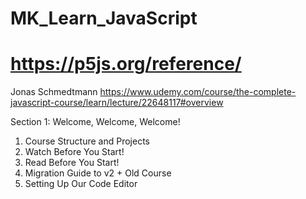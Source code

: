 # MK_Learn_JavaScript
# https://p5js.org/reference/



Jonas Schmedtmann
https://www.udemy.com/course/the-complete-javascript-course/learn/lecture/22648117#overview

  Section 1: Welcome, Welcome, Welcome!

  1. Course Structure and Projects
  2. Watch Before You Start!
  3. Read Before You Start!
  4. Migration Guide to v2 + Old Course
  5. Setting Up Our Code Editor
